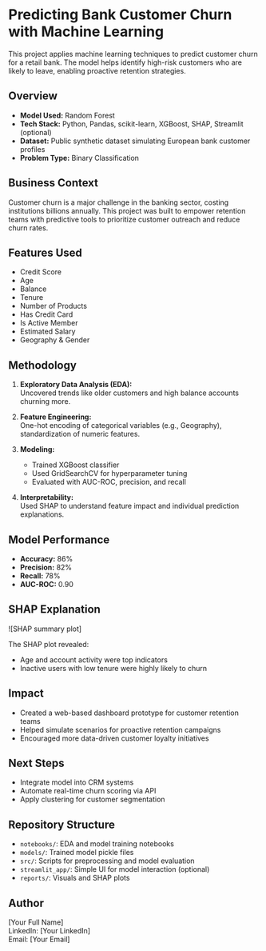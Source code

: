 # Predicting Bank Customer Churn with Machine Learning

This project applies machine learning techniques to predict customer churn for a retail bank. The model helps identify high-risk customers who are likely to leave, enabling proactive retention strategies.

## Overview

- **Model Used:** Random Forest
- **Tech Stack:** Python, Pandas, scikit-learn, XGBoost, SHAP, Streamlit (optional)  
- **Dataset:** Public synthetic dataset simulating European bank customer profiles  
- **Problem Type:** Binary Classification  

## Business Context

Customer churn is a major challenge in the banking sector, costing institutions billions annually. This project was built to empower retention teams with predictive tools to prioritize customer outreach and reduce churn rates.

## Features Used

- Credit Score  
- Age  
- Balance  
- Tenure  
- Number of Products  
- Has Credit Card  
- Is Active Member  
- Estimated Salary  
- Geography & Gender

## Methodology

1. **Exploratory Data Analysis (EDA):**  
   Uncovered trends like older customers and high balance accounts churning more.

2. **Feature Engineering:**  
   One-hot encoding of categorical variables (e.g., Geography), standardization of numeric features.

3. **Modeling:**  
   - Trained XGBoost classifier  
   - Used GridSearchCV for hyperparameter tuning  
   - Evaluated with AUC-ROC, precision, and recall

4. **Interpretability:**  
   Used SHAP to understand feature impact and individual prediction explanations.

## Model Performance

- **Accuracy:** 86%  
- **Precision:** 82%  
- **Recall:** 78%  
- **AUC-ROC:** 0.90

## SHAP Explanation

![SHAP summary plot]

The SHAP plot revealed:
- Age and account activity were top indicators
- Inactive users with low tenure were highly likely to churn

## Impact

- Created a web-based dashboard prototype for customer retention teams  
- Helped simulate scenarios for proactive retention campaigns  
- Encouraged more data-driven customer loyalty initiatives

## Next Steps

- Integrate model into CRM systems  
- Automate real-time churn scoring via API  
- Apply clustering for customer segmentation

## Repository Structure

- `notebooks/`: EDA and model training notebooks  
- `models/`: Trained model pickle files  
- `src/`: Scripts for preprocessing and model evaluation  
- `streamlit_app/`: Simple UI for model interaction (optional)  
- `reports/`: Visuals and SHAP plots  

## Author

[Your Full Name]  
LinkedIn: [Your LinkedIn]  
Email: [Your Email]
